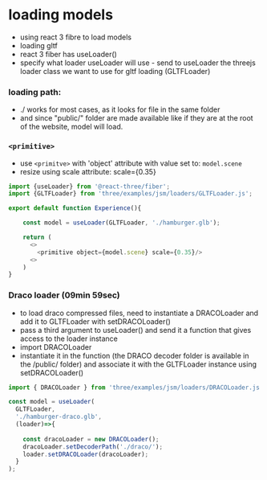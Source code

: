 # loading models

- using react 3 fibre to load models
- loading gltf
- react 3 fiber has useLoader()
- specify what loader useLoader will use - send to useLoader the threejs loader class we want to use for gltf loading (GLTFLoader)

### loading path:

- ./ works for most cases, as it looks for file in the same folder
- and since "public/" folder are made available like if they are at the root of the website, model will load.

### `<primitive>`

- use `<primitve>` with 'object' attribute with value set to: `model.scene`
- resize using scale attribute: scale={0.35}

```js
import {useLoader} from '@react-three/fiber';
import {GLTFLoader} from 'three/examples/jsm/loaders/GLTFLoader.js';

export default function Experience(){

    const model = useLoader(GLTFLoader, './hamburger.glb');

    return (
      <>
        <primitive object={model.scene} scale={0.35}/>
      <>
    )
}
```

### Draco loader (09min 59sec)
- to load draco compressed files, need to instantiate a DRACOLoader and add it to GLTFLoader with setDRACOLoader()
- pass a third argument to useLoader() and send it a function that gives access to the loader instance
- import DRACOLoader
- instantiate it in the function (the DRACO decoder folder is available in the /public/ folder) and associate it with the GLTFLoader instance using setDRACOLoader()

```js
import { DRACOLoader } from 'three/examples/jsm/loaders/DRACOLoader.js';

const model = useLoader(
  GLTFLoader, 
  './hamburger-draco.glb',
  (loader)=>{
    
    const dracoLoader = new DRACOLoader();
    dracoLoader.setDecoderPath('./draco/');
    loader.setDRACOLoader(dracoLoader);
  }  
);
```